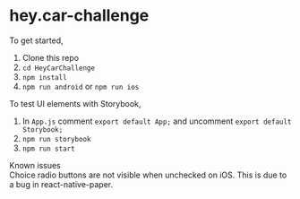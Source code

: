 # hey.car-challenge

To get started,
1. Clone this repo
2. `cd HeyCarChallenge`
3. `npm install`
4. `npm run android` or `npm run ios`

To test UI elements with Storybook,
1. In `App.js` comment `export default App;` and uncomment `export default Storybook;`
2. `npm run storybook`
3. `npm run start`

Known issues\
Choice radio buttons are not visible when unchecked on iOS. This is due to a bug in react-native-paper.
